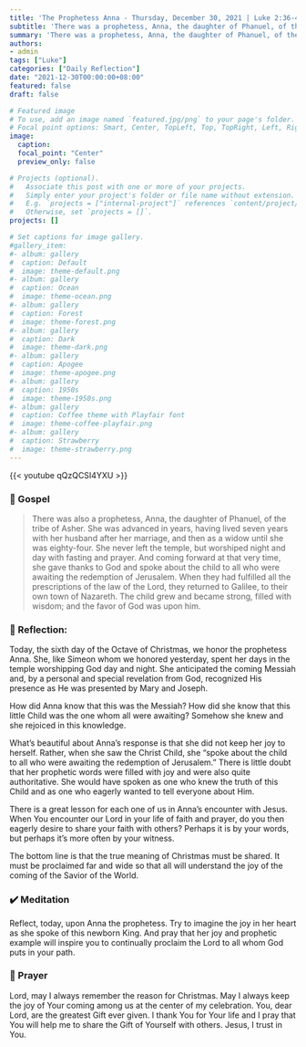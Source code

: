 ```yaml
---
title: 'The Prophetess Anna - Thursday, December 30, 2021 | Luke 2:36-40'
subtitle: 'There was a prophetess, Anna, the daughter of Phanuel, of the tribe of Asher.  She was advanced in years, having lived seven years with her husband after her marriage, and then as a widow until she was eighty-four.  She never left the temple, but worshiped night and day with fasting and prayer.  And coming forward at that very time, she gave thanks to God and spoke about the child to all who were awaiting the redemption of Jerusalem.'
summary: 'There was a prophetess, Anna, the daughter of Phanuel, of the tribe of Asher.  She was advanced in years, having lived seven years with her husband after her marriage, and then as a widow until she was eighty-four.  She never left the temple, but worshiped night and day with fasting and prayer.  And coming forward at that very time, she gave thanks to God and spoke about the child to all who were awaiting the redemption of Jerusalem.'
authors:
- admin
tags: ["Luke"]
categories: ["Daily Reflection"]
date: "2021-12-30T00:00:00+08:00"
featured: false
draft: false

# Featured image
# To use, add an image named `featured.jpg/png` to your page's folder.
# Focal point options: Smart, Center, TopLeft, Top, TopRight, Left, Right, BottomLeft, Bottom, BottomRight
image:
  caption:
  focal_point: "Center"
  preview_only: false

# Projects (optional).
#   Associate this post with one or more of your projects.
#   Simply enter your project's folder or file name without extension.
#   E.g. `projects = ["internal-project"]` references `content/project/deep-learning/index.md`.
#   Otherwise, set `projects = []`.
projects: []

# Set captions for image gallery.
#gallery_item:
#- album: gallery
#  caption: Default
#  image: theme-default.png
#- album: gallery
#  caption: Ocean
#  image: theme-ocean.png
#- album: gallery
#  caption: Forest
#  image: theme-forest.png
#- album: gallery
#  caption: Dark
#  image: theme-dark.png
#- album: gallery
#  caption: Apogee
#  image: theme-apogee.png
#- album: gallery
#  caption: 1950s
#  image: theme-1950s.png
#- album: gallery
#  caption: Coffee theme with Playfair font
#  image: theme-coffee-playfair.png
#- album: gallery
#  caption: Strawberry
#  image: theme-strawberry.png
---
```


{{< youtube qQzQCSI4YXU >}}

### :love_letter: Gospel
> There was also a prophetess, Anna, the daughter of Phanuel, of the tribe of Asher. She was advanced in years, having lived seven years with her husband after her marriage, and then as a widow until she was eighty-four. She never left the temple, but worshiped night and day with fasting and prayer. And coming forward at that very time, she gave thanks to God and spoke about the child to all who were awaiting the redemption of Jerusalem. When they had fulfilled all the prescriptions of the law of the Lord, they returned to Galilee, to their own town of Nazareth. The child grew and became strong, filled with wisdom; and the favor of God was upon him.

### :speech_balloon: Reflection:
Today, the sixth day of the Octave of Christmas, we honor the prophetess Anna. She, like Simeon whom we honored yesterday, spent her days in the temple worshipping God day and night. She anticipated the coming Messiah and, by a personal and special revelation from God, recognized His presence as He was presented by Mary and Joseph.

How did Anna know that this was the Messiah?  How did she know that this little Child was the one whom all were awaiting? Somehow she knew and she rejoiced in this knowledge.

What’s beautiful about Anna’s response is that she did not keep her joy to herself.  Rather, when she saw the Christ Child, she “spoke about the child to all who were awaiting the redemption of Jerusalem.”  There is little doubt that her prophetic words were filled with joy and were also quite authoritative.  She would have spoken as one who knew the truth of this Child and as one who eagerly wanted to tell everyone about Him.

There is a great lesson for each one of us in Anna’s encounter with Jesus.  When You encounter our Lord in your life of faith and prayer, do you then eagerly desire to share your faith with others?  Perhaps it is by your words, but perhaps it’s more often by your witness.  

The bottom line is that the true meaning of Christmas must be shared.  It must be proclaimed far and wide so that all will understand the joy of the coming of the Savior of the World.   

### :heavy_check_mark: Meditation
Reflect, today, upon Anna the prophetess.  Try to imagine the joy in her heart as she spoke of this newborn King.  And pray that her joy and prophetic example will inspire you to continually proclaim the Lord to all whom God puts in your path.

### :pray: Prayer
Lord, may I always remember the reason for Christmas.  May I always keep the joy of Your coming among us at the center of my celebration.  You, dear Lord, are the greatest Gift ever given.  I thank You for Your life and I pray that You will help me to share the Gift of Yourself with others.  Jesus, I trust in You.
